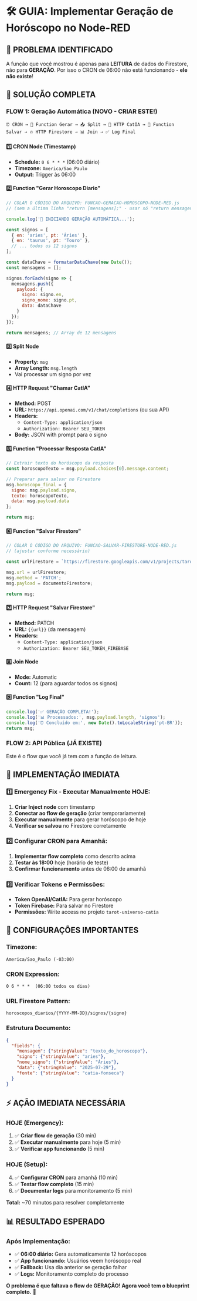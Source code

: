 # 🛠️ GUIA: Implementar Geração de Horóscopo no Node-RED

## 🚨 **PROBLEMA IDENTIFICADO**

A função que você mostrou é apenas para **LEITURA** de dados do Firestore, não para **GERAÇÃO**. Por isso o CRON de 06:00 não está funcionando - **ele não existe**!

## 🎯 **SOLUÇÃO COMPLETA**

### **FLOW 1: Geração Automática (NOVO - CRIAR ESTE!)**

```
⏰ CRON → 🔄 Function Gerar → 📤 Split → 🤖 HTTP CatIA → 💾 Function Salvar → 🔥 HTTP Firestore → 📊 Join → ✅ Log Final
```

#### **1️⃣ CRON Node (Timestamp)**
- **Schedule:** `0 6 * * *` (06:00 diário)
- **Timezone:** `America/Sao_Paulo`
- **Output:** Trigger às 06:00

#### **2️⃣ Function "Gerar Horoscopo Diario"**
```javascript
// COLAR O CÓDIGO DO ARQUIVO: FUNCAO-GERACAO-HOROSCOPO-NODE-RED.js
// (sem a última linha "return [mensagens];" - usar só "return mensagens;")

console.log('🚀 INICIANDO GERAÇÃO AUTOMÁTICA...');

const signos = [
  { en: 'aries', pt: 'Áries' },
  { en: 'taurus', pt: 'Touro' },
  // ... todos os 12 signos
];

const dataChave = formatarDataChave(new Date());
const mensagens = [];

signos.forEach(signo => {
  mensagens.push({
    payload: {
      signo: signo.en,
      signo_nome: signo.pt,
      data: dataChave
    }
  });
});

return mensagens; // Array de 12 mensagens
```

#### **3️⃣ Split Node**
- **Property:** `msg`
- **Array Length:** `msg.length`
- Vai processar um signo por vez

#### **4️⃣ HTTP Request "Chamar CatIA"**
- **Method:** POST
- **URL:** `https://api.openai.com/v1/chat/completions` (ou sua API)
- **Headers:** 
  - `Content-Type: application/json`
  - `Authorization: Bearer SEU_TOKEN`
- **Body:** JSON with prompt para o signo

#### **5️⃣ Function "Processar Resposta CatIA"**
```javascript
// Extrair texto do horóscopo da resposta
const horoscopoTexto = msg.payload.choices[0].message.content;

// Preparar para salvar no Firestore
msg.horoscopo_final = {
  signo: msg.payload.signo,
  texto: horoscopoTexto,
  data: msg.payload.data
};

return msg;
```

#### **6️⃣ Function "Salvar Firestore"**
```javascript
// COLAR O CÓDIGO DO ARQUIVO: FUNCAO-SALVAR-FIRESTORE-NODE-RED.js
// (ajustar conforme necessário)

const urlFirestore = `https://firestore.googleapis.com/v1/projects/tarot-universo-catia/databases/(default)/documents/horoscopos_diarios/${data}/signos/${signo}`;

msg.url = urlFirestore;
msg.method = 'PATCH';
msg.payload = documentoFirestore;

return msg;
```

#### **7️⃣ HTTP Request "Salvar Firestore"**
- **Method:** PATCH
- **URL:** `{{url}}` (da mensagem)
- **Headers:** 
  - `Content-Type: application/json`
  - `Authorization: Bearer SEU_TOKEN_FIREBASE`

#### **8️⃣ Join Node**
- **Mode:** Automatic
- **Count:** 12 (para aguardar todos os signos)

#### **9️⃣ Function "Log Final"**
```javascript
console.log('✅ GERAÇÃO COMPLETA!');
console.log('📊 Processados:', msg.payload.length, 'signos');
console.log('⏰ Concluído em:', new Date().toLocaleString('pt-BR'));
return msg;
```

### **FLOW 2: API Pública (JÁ EXISTE)**

Este é o flow que você já tem com a função de leitura.

## 🚀 **IMPLEMENTAÇÃO IMEDIATA**

### **1️⃣ Emergency Fix - Executar Manualmente HOJE:**

1. **Criar Inject node** com timestamp
2. **Conectar ao flow de geração** (criar temporariamente)
3. **Executar manualmente** para gerar horóscopo de hoje
4. **Verificar se salvou** no Firestore corretamente

### **2️⃣ Configurar CRON para Amanhã:**

1. **Implementar flow completo** como descrito acima
2. **Testar às 18:00** hoje (horário de teste)
3. **Confirmar funcionamento** antes de 06:00 de amanhã

### **3️⃣ Verificar Tokens e Permissões:**

- **Token OpenAI/CatIA:** Para gerar horóscopo
- **Token Firebase:** Para salvar no Firestore
- **Permissões:** Write access no projeto `tarot-universo-catia`

## 🔧 **CONFIGURAÇÕES IMPORTANTES**

### **Timezone:**
```
America/Sao_Paulo (-03:00)
```

### **CRON Expression:**
```
0 6 * * *  (06:00 todos os dias)
```

### **URL Firestore Pattern:**
```
horoscopos_diarios/{YYYY-MM-DD}/signos/{signo}
```

### **Estrutura Documento:**
```json
{
  "fields": {
    "mensagem": {"stringValue": "texto_do_horoscopo"},
    "signo": {"stringValue": "aries"},
    "nome_signo": {"stringValue": "Áries"},
    "data": {"stringValue": "2025-07-29"},
    "fonte": {"stringValue": "catia-fonseca"}
  }
}
```

## ⚡ **AÇÃO IMEDIATA NECESSÁRIA**

### **HOJE (Emergency):**
1. ✅ **Criar flow de geração** (30 min)
2. ✅ **Executar manualmente** para hoje (5 min)
3. ✅ **Verificar app funcionando** (5 min)

### **HOJE (Setup):**
4. ✅ **Configurar CRON** para amanhã (10 min)
5. ✅ **Testar flow completo** (15 min)
6. ✅ **Documentar logs** para monitoramento (5 min)

**Total:** ~70 minutos para resolver completamente

## 📊 **RESULTADO ESPERADO**

### **Após Implementação:**
- ✅ **06:00 diário:** Gera automaticamente 12 horóscopos
- ✅ **App funcionando:** Usuários veem horóscopo real
- ✅ **Fallback:** Usa dia anterior se geração falhar
- ✅ **Logs:** Monitoramento completo do processo

**O problema é que faltava o flow de GERAÇÃO! Agora você tem o blueprint completo.** 🎯 